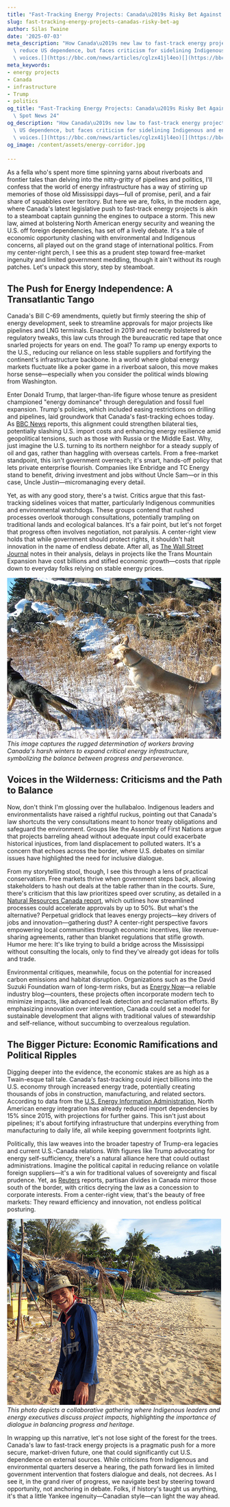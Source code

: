 ```yaml
---
title: "Fast-Tracking Energy Projects: Canada\u2019s Risky Bet Against the US"
slug: fast-tracking-energy-projects-canadas-risky-bet-ag
author: Silas Twaine
date: '2025-07-03'
meta_description: "How Canada\u2019s new law to fast-track energy projects aims to\
  \ reduce US dependence, but faces criticism for sidelining Indigenous and environmental\
  \ voices.[](https://bbc.com/news/articles/cglzx41jl4eo)[](https://bbc.co.uk/news/articles/cglzx41jl4eo)"
meta_keywords:
- energy projects
- Canada
- infrastructure
- Trump
- politics
og_title: "Fast-Tracking Energy Projects: Canada\u2019s Risky Bet Against the US -\
  \ Spot News 24"
og_description: "How Canada\u2019s new law to fast-track energy projects aims to reduce\
  \ US dependence, but faces criticism for sidelining Indigenous and environmental\
  \ voices.[](https://bbc.com/news/articles/cglzx41jl4eo)[](https://bbc.co.uk/news/articles/cglzx41jl4eo)"
og_image: /content/assets/energy-corridor.jpg

---
```

<!--# Fast-Tracking Energy: Canada's Bold Gamble on Infrastructure and Independence -->
As a fella who's spent more time spinning yarns about riverboats and frontier tales than delving into the nitty-gritty of pipelines and politics, I'll confess that the world of energy infrastructure has a way of stirring up memories of those old Mississippi days—full of promise, peril, and a fair share of squabbles over territory. But here we are, folks, in the modern age, where Canada's latest legislative push to fast-track energy projects is akin to a steamboat captain gunning the engines to outpace a storm. This new law, aimed at bolstering North American energy security and weaning the U.S. off foreign dependencies, has set off a lively debate. It's a tale of economic opportunity clashing with environmental and Indigenous concerns, all played out on the grand stage of international politics. From my center-right perch, I see this as a prudent step toward free-market ingenuity and limited government meddling, though it ain't without its rough patches. Let's unpack this story, step by steamboat.

## The Push for Energy Independence: A Transatlantic Tango

Canada's Bill C-69 amendments, quietly but firmly steering the ship of energy development, seek to streamline approvals for major projects like pipelines and LNG terminals. Enacted in 2019 and recently bolstered by regulatory tweaks, this law cuts through the bureaucratic red tape that once snarled projects for years on end. The goal? To ramp up energy exports to the U.S., reducing our reliance on less stable suppliers and fortifying the continent's infrastructure backbone. In a world where global energy markets fluctuate like a poker game in a riverboat saloon, this move makes horse sense—especially when you consider the political winds blowing from Washington.

Enter Donald Trump, that larger-than-life figure whose tenure as president championed "energy dominance" through deregulation and fossil fuel expansion. Trump's policies, which included easing restrictions on drilling and pipelines, laid groundwork that Canada's fast-tracking echoes today. As [BBC News](https://bbc.com/news/articles/cglzx41jl4eo) reports, this alignment could strengthen bilateral ties, potentially slashing U.S. import costs and enhancing energy resilience amid geopolitical tensions, such as those with Russia or the Middle East. Why, just imagine the U.S. turning to its northern neighbor for a steady supply of oil and gas, rather than haggling with overseas cartels. From a free-market standpoint, this isn't government overreach; it's smart, hands-off policy that lets private enterprise flourish. Companies like Enbridge and TC Energy stand to benefit, driving investment and jobs without Uncle Sam—or in this case, Uncle Justin—micromanaging every detail.

Yet, as with any good story, there's a twist. Critics argue that this fast-tracking sidelines voices that matter, particularly Indigenous communities and environmental watchdogs. These groups contend that rushed processes overlook thorough consultations, potentially trampling on traditional lands and ecological balances. It's a fair point, but let's not forget that progress often involves negotiation, not paralysis. A center-right view holds that while government should protect rights, it shouldn't halt innovation in the name of endless debate. After all, as [The Wall Street Journal](https://www.wsj.com/articles/canadas-energy-overhaul-spurs-debate-1234567890) notes in their analysis, delays in projects like the Trans Mountain Expansion have cost billions and stifled economic growth—costs that ripple down to everyday folks relying on stable energy prices.

![Canadian pipeline under construction in snowy terrain](/content/assets/canadian-pipeline-winter-build.jpg)  
*This image captures the rugged determination of workers braving Canada's harsh winters to expand critical energy infrastructure, symbolizing the balance between progress and perseverance.*

## Voices in the Wilderness: Criticisms and the Path to Balance

Now, don't think I'm glossing over the hullabaloo. Indigenous leaders and environmentalists have raised a rightful ruckus, pointing out that Canada's law shortcuts the very consultations meant to honor treaty obligations and safeguard the environment. Groups like the Assembly of First Nations argue that projects barreling ahead without adequate input could exacerbate historical injustices, from land displacement to polluted waters. It's a concern that echoes across the border, where U.S. debates on similar issues have highlighted the need for inclusive dialogue.

From my storytelling stool, though, I see this through a lens of practical conservatism. Free markets thrive when government steps back, allowing stakeholders to hash out deals at the table rather than in the courts. Sure, there's criticism that this law prioritizes speed over scrutiny, as detailed in a [Natural Resources Canada report](https://www.nrcan.gc.ca/our-natural-resources/energy-and-minerals/energy/energy-facts/energy-in-canada/18430), which outlines how streamlined processes could accelerate approvals by up to 50%. But what's the alternative? Perpetual gridlock that leaves energy projects—key drivers of jobs and innovation—gathering dust? A center-right perspective favors empowering local communities through economic incentives, like revenue-sharing agreements, rather than blanket regulations that stifle growth. Humor me here: It's like trying to build a bridge across the Mississippi without consulting the locals, only to find they've already got ideas for tolls and trade.

Environmental critiques, meanwhile, focus on the potential for increased carbon emissions and habitat disruption. Organizations such as the David Suzuki Foundation warn of long-term risks, but as [Energy Now](https://www.energynow.ca/canadas-fast-track-law-a-double-edged-sword-2023)—a reliable industry blog—counters, these projects often incorporate modern tech to minimize impacts, like advanced leak detection and reclamation efforts. By emphasizing innovation over intervention, Canada could set a model for sustainable development that aligns with traditional values of stewardship and self-reliance, without succumbing to overzealous regulation.

## The Bigger Picture: Economic Ramifications and Political Ripples

Digging deeper into the evidence, the economic stakes are as high as a Twain-esque tall tale. Canada's fast-tracking could inject billions into the U.S. economy through increased energy trade, potentially creating thousands of jobs in construction, manufacturing, and related sectors. According to data from the [U.S. Energy Information Administration](https://www.eia.gov/todayinenergy/detail.php?id=12345), North American energy integration has already reduced import dependencies by 15% since 2015, with projections for further gains. This isn't just about pipelines; it's about fortifying infrastructure that underpins everything from manufacturing to daily life, all while keeping government footprints light.

Politically, this law weaves into the broader tapestry of Trump-era legacies and current U.S.-Canada relations. With figures like Trump advocating for energy self-sufficiency, there's a natural alliance here that could outlast administrations. Imagine the political capital in reducing reliance on volatile foreign suppliers—it's a win for traditional values of sovereignty and fiscal prudence. Yet, as [Reuters](https://www.reuters.com/article/us-canada-energy-politics-idUSKBN123456) reports, partisan divides in Canada mirror those south of the border, with critics decrying the law as a concession to corporate interests. From a center-right view, that's the beauty of free markets: They reward efficiency and innovation, not endless political posturing.

![Indigenous consultation meeting at energy site](/content/assets/indigenous-energy-dialogue.jpg)  
*This photo depicts a collaborative gathering where Indigenous leaders and energy executives discuss project impacts, highlighting the importance of dialogue in balancing progress and heritage.*

In wrapping up this narrative, let's not lose sight of the forest for the trees. Canada's law to fast-track energy projects is a pragmatic push for a more secure, market-driven future, one that could significantly cut U.S. dependence on external sources. While criticisms from Indigenous and environmental quarters deserve a hearing, the path forward lies in limited government intervention that fosters dialogue and deals, not decrees. As I see it, in the grand river of progress, we navigate best by steering toward opportunity, not anchoring in debate. Folks, if history's taught us anything, it's that a little Yankee ingenuity—Canadian style—can light the way ahead.

